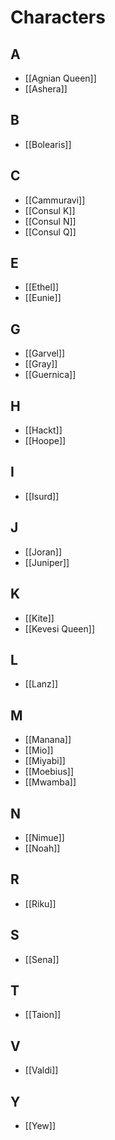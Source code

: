 # Characters

## A
- [[Agnian Queen]]
- [[Ashera]]

## B
- [[Bolearis]]

## C
- [[Cammuravi]]
- [[Consul K]]
- [[Consul N]]
- [[Consul Q]]

## E
- [[Ethel]]
- [[Eunie]]

## G
- [[Garvel]]
- [[Gray]]
- [[Guernica]]

## H
- [[Hackt]]
- [[Hoope]]

## I
- [[Isurd]]

## J
- [[Joran]]
- [[Juniper]]

## K
- [[Kite]]
- [[Kevesi Queen]]

## L
- [[Lanz]]

## M
- [[Manana]]
- [[Mio]]
- [[Miyabi]]
- [[Moebius]]
- [[Mwamba]]

## N
- [[Nimue]]
- [[Noah]]

## R
- [[Riku]]

## S
- [[Sena]]

## T
- [[Taion]]

## V
- [[Valdi]]

## Y
- [[Yew]]